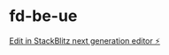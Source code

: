 # fd-be-ue

[Edit in StackBlitz next generation editor ⚡️](https://stackblitz.com/~/github.com/wyawin/fd-be-ue)